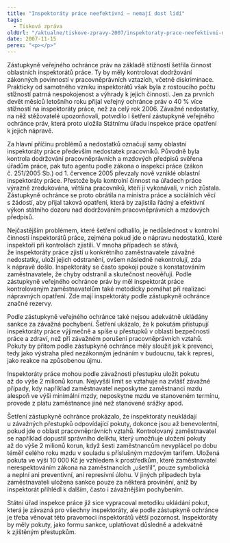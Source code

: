 ```yaml
---
title: "Inspektoráty práce neefektivní – nemají dost lidí"
tags:
  - Tisková zpráva
oldUrl: "/aktualne/tiskove-zpravy-2007/inspektoraty-prace-neefektivni-nemaji-dost-lidi"
date: 2007-11-15
perex: "<p></p>"
---
```


<!-- imported from the old website -->

<p class="Normln-web">Zástupkyně veřejného ochránce práv na základě stížností šetřila činnost oblastních inspektorátů práce. Ty by měly kontrolovat dodržování zákonných povinností v pracovněprávních vztazích, včetně diskriminace. Prakticky od samotného vzniku inspektorátů však byla z rostoucího počtu stížností patrná nespokojenost a výhrady k jejich činnosti. Jen za prvních devět měsíců letošního roku přijal veřejný ochránce práv o 40 % více stížností na inspektoráty práce, než za celý rok 2006. Závažné nedostatky, na něž stěžovatelé upozorňovali, potvrdilo i šetření zástupkyně veřejného ochránce práv, která proto uložila Státnímu úřadu inspekce práce opatření k jejich nápravě.</p><p class="Normln-web">Za hlavní příčinu problémů a nedostatků označují samy oblastní inspektoráty práce především nedostatek pracovníků. Původně byla kontrola dodržování pracovněprávních a mzdových předpisů svěřena úřadům práce, pak tuto agentu podle zákona o inspekci práce (zákon č. 251/2005 Sb.) od 1. července 2005 převzaly nově vzniklé oblastní inspektoráty práce. Přestože byla kontrolní činnost na úřadech práce výrazně zredukována, většina pracovníků, kteří ji vykonávali, v nich zůstala. Zástupkyně ochránce se proto obrátila na ministra práce a sociálních věcí s žádostí, aby přijal taková opatření, která by zajistila řádný a efektivní výkon státního dozoru nad dodržováním pracovněprávních a mzdových předpisů.</p><p class="Normln-web">Nejčastějším problémem, které šetření odhalilo, je nedůslednost v kontrolní činnosti inspektorátů práce, zejména pokud jde o nápravu nedostatků, které inspektoři při kontrolách zjistili. V mnoha případech se stává, že inspektoráty práce zjistí u konkrétního zaměstnavatele závažné nedostatky, uloží jejich odstranění, ovšem následně nekontrolují, zda k nápravě došlo. Inspektoráty se často spokojí pouze s konstatováním zaměstnavatele, že chyby odstranil a skutečnost neověřují. Podle zástupkyně veřejného ochránce práv by měl inspektorát práce kontrolovaným zaměstnavatelům také metodicky pomáhat při realizaci nápravných opatření. Zde mají inspektoráty podle zástupkyně ochránce značné rezervy.</p><p class="Normln-web">Podle zástupkyně veřejného ochránce také nejsou adekvátně ukládány sankce za závažná pochybení. Šetření ukázalo, že k pokutám přistupují inspektoráty práce výjimečně a spíše u přestupků v oblasti bezpečnosti práce a zdraví, než při závažném porušení pracovněprávních vztahů. Pokuty by přitom podle zástupkyně ochránce měly sloužit jak k prevenci, tedy jako výstraha před nezákonným jednáním v budoucnu, tak k represi, jako reakce na způsobenou újmu.</p><p class="Normln-web">Inspektoráty práce mohou podle závažnosti přestupku uložit pokutu až do výše 2 milionů korun. Nejvyšší limit se vztahuje na zvlášť závažné případy, kdy například zaměstnavatel neposkytne zaměstnanci mzdu alespoň ve výši minimální mzdy, neposkytne mzdu ve stanoveném termínu, provede z platu zaměstnance jiné než stanovené srážky apod.</p><p class="Normln-web">Šetření zástupkyně ochránce prokázalo, že inspektoráty neukládají u závažných přestupků odpovídající pokuty, dokonce jsou až benevolentní, pokud jde o oblast pracovněprávních vztahů. Kontrolovaný zaměstnavatel se například dopustil správního deliktu, který umožňuje uložení pokuty až do výše 2 milionů korun, když šesti zaměstnancům nevyplácel po dobu téměř celého roku mzdu v souladu s příslušným mzdovým tarifem. Uložená pokuta ve výši 10 000 Kč je vzhledem k prostředkům, které zaměstnavatel nerespektováním zákona na zaměstnancích „ušetřil“, pouze symbolická a neplní ani preventivní, ani represivní úlohu. V jiných případech byla zaměstnavateli uložena sankce pouze za některá provinění, aniž by inspektorát přihlédl k dalším, často i závažnějším pochybením.</p><p class="Normln-web">Státní úřad inspekce práce již sice vypracoval metodiku ukládání pokut, která je závazná pro všechny inspektoráty, ale podle zástupkyně ochránce je třeba věnovat této pravomoci inspektorátů větší pozornost. Inspektoráty by měly pokuty, jako formu sankce, uplatňovat důsledně a adekvátně k zjištěným přestupkům.</p>
